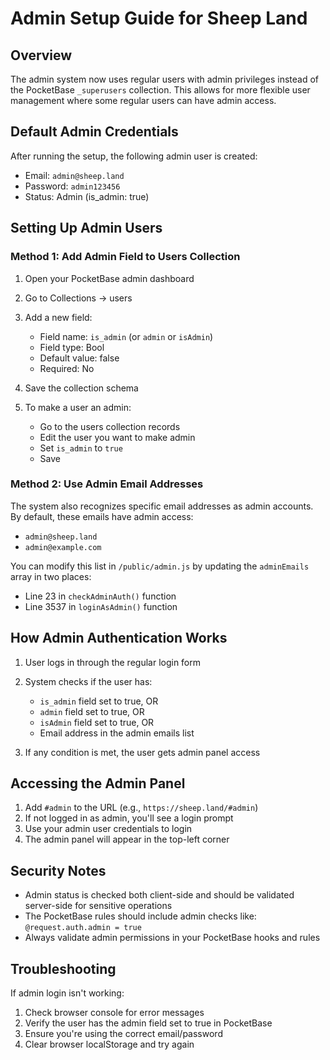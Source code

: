 # Admin Setup Guide for Sheep Land

## Overview
The admin system now uses regular users with admin privileges instead of the PocketBase `_superusers` collection. This allows for more flexible user management where some regular users can have admin access.

## Default Admin Credentials
After running the setup, the following admin user is created:
- Email: `admin@sheep.land`
- Password: `admin123456`
- Status: Admin (is_admin: true)

## Setting Up Admin Users

### Method 1: Add Admin Field to Users Collection
1. Open your PocketBase admin dashboard
2. Go to Collections → users
3. Add a new field:
   - Field name: `is_admin` (or `admin` or `isAdmin`)
   - Field type: Bool
   - Default value: false
   - Required: No

4. Save the collection schema

5. To make a user an admin:
   - Go to the users collection records
   - Edit the user you want to make admin
   - Set `is_admin` to `true`
   - Save

### Method 2: Use Admin Email Addresses
The system also recognizes specific email addresses as admin accounts. By default, these emails have admin access:
- `admin@sheep.land`
- `admin@example.com`

You can modify this list in `/public/admin.js` by updating the `adminEmails` array in two places:
- Line 23 in `checkAdminAuth()` function
- Line 3537 in `loginAsAdmin()` function

## How Admin Authentication Works

1. User logs in through the regular login form
2. System checks if the user has:
   - `is_admin` field set to true, OR
   - `admin` field set to true, OR  
   - `isAdmin` field set to true, OR
   - Email address in the admin emails list

3. If any condition is met, the user gets admin panel access

## Accessing the Admin Panel

1. Add `#admin` to the URL (e.g., `https://sheep.land/#admin`)
2. If not logged in as admin, you'll see a login prompt
3. Use your admin user credentials to login
4. The admin panel will appear in the top-left corner

## Security Notes

- Admin status is checked both client-side and should be validated server-side for sensitive operations
- The PocketBase rules should include admin checks like: `@request.auth.admin = true`
- Always validate admin permissions in your PocketBase hooks and rules

## Troubleshooting

If admin login isn't working:
1. Check browser console for error messages
2. Verify the user has the admin field set to true in PocketBase
3. Ensure you're using the correct email/password
4. Clear browser localStorage and try again